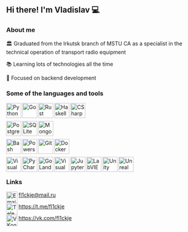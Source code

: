 ## Hi there! I'm Vladislav 💻

### About me

🏛️ Graduated from the Irkutsk branch of MSTU CA as a specialist in the technical operation of transport radio equipment

📚 Learning lots of technologies all the time

🔭 Focused on backend development

### Some of the languages and tools

<img align="left" alt="Python"  width="40px" src="https://cdn.jsdelivr.net/gh/devicons/devicon/icons/python/python-original-wordmark.svg" />
<img align="left" alt="Go"  width="40px" src="https://cdn.jsdelivr.net/gh/devicons/devicon/icons/go/go-original.svg" />
<img align="left" alt="Rust"  width="40px" src="https://cdn.jsdelivr.net/gh/devicons/devicon/icons/rust/rust-original.svg" />
<img align="left" alt="Haskell"  width="40px" src="https://cdn.jsdelivr.net/gh/devicons/devicon/icons/haskell/haskell-original.svg" />
<img align="left" alt="CSharp"  width="40px" src="https://cdn.jsdelivr.net/gh/devicons/devicon/icons/csharp/csharp-original.svg" />

<br/><br/>

<img align="left" alt="PostgreSQL" width="40px" src="https://cdn.jsdelivr.net/gh/devicons/devicon/icons/postgresql/postgresql-original-wordmark.svg" />
<img align="left" alt="SQLite" width="40px" src="https://cdn.jsdelivr.net/gh/devicons/devicon/icons/sqlite/sqlite-original-wordmark.svg" />
<img align="left" alt="MongoDB"  width="40px" src="https://cdn.jsdelivr.net/gh/devicons/devicon/icons/mongodb/mongodb-original-wordmark.svg" />

<br/><br/>

<img align="left" alt="Bash" width="40px" src="https://cdn.jsdelivr.net/gh/devicons/devicon/icons/bash/bash-original.svg" />
<img align="left" alt="Powershell" width="40px" src="https://cdn.jsdelivr.net/gh/devicons/devicon/icons/powershell/powershell-original.svg" />
<img align="left" alt="Git" width="40px" src="https://cdn.jsdelivr.net/gh/devicons/devicon/icons/git/git-original-wordmark.svg" />
<img align="left" alt="Docker" width="40px" src="https://cdn.jsdelivr.net/gh/devicons/devicon/icons/docker/docker-plain-wordmark.svg" />

<br/><br/>

<img align="left" alt="Visual Studio Code" width="40px" src="https://cdn.jsdelivr.net/gh/devicons/devicon/icons/vscode/vscode-original.svg" />
<img align="left" alt="PyCharm" width="40px" src="https://cdn.jsdelivr.net/gh/devicons/devicon/icons/pycharm/pycharm-original.svg" />
<img align="left" alt="GoLand" width="40px" src="https://cdn.jsdelivr.net/gh/devicons/devicon/icons/goland/goland-original.svg" />
<img align="left" alt="Visual Studio" width="40px" src="https://cdn.jsdelivr.net/gh/devicons/devicon/icons/visualstudio/visualstudio-original.svg" />
<img align="left" alt="Jupyter" width="40px" src="https://cdn.jsdelivr.net/gh/devicons/devicon/icons/jupyter/jupyter-original-wordmark.svg" />
<img align="left" alt="LabVIEW" width="40px" src="https://cdn.jsdelivr.net/gh/devicons/devicon/icons/labview/labview-original-wordmark.svg" />
<img align="left" alt="Unity" width="40px" src="https://cdn.jsdelivr.net/gh/devicons/devicon/icons/unity/unity-original-wordmark.svg" />
<img align="left" alt="Unreal Engine" width="40px" src="https://cdn.jsdelivr.net/gh/devicons/devicon/icons/unrealengine/unrealengine-original-wordmark.svg" />

<br/><br/>

### Links

<img align="left" alt="Email" width="30px" src="https://cdn.jsdelivr.net/npm/simple-icons@v11/icons/maildotru.svg" />fl1ckje@mail.ru

<img align="left" alt="Telegram" width="30px" src="https://cdn.jsdelivr.net/npm/simple-icons@v11/icons/telegram.svg" />https://t.me/fl1ckje

<img align="left" alt="VKontakte" width="30px" src="https://cdn.jsdelivr.net/npm/simple-icons@v11/icons/vk.svg" />https://vk.com/fl1ckje
